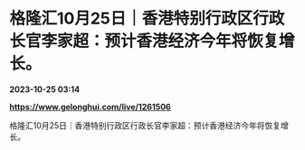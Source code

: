 # 格隆汇10月25日｜香港特别行政区行政长官李家超：预计香港经济今年将恢复增长。

**2023-10-25 03:14**

**https://www.gelonghui.com/live/1261506**

格隆汇10月25日｜香港特别行政区行政长官李家超：预计香港经济今年将恢复增长。